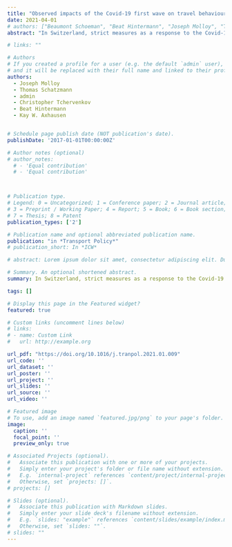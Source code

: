 ```yaml
---
title: "Observed impacts of the Covid-19 first wave on travel behaviour in Switzerland based on a large GPS panel"
date: 2021-04-01
# authors: ["Beaumont Schoeman", "Beat Hintermann", "Joseph Molloy", "Thomas Schatzmann", "Christopher Tchervenkov", "Kay W. Axhausen"]
abstract: "In Switzerland, strict measures as a response to the Covid-19 pandemic were imposed on March 16, 2020, before being gradually relaxed from May 11 onwards. We report the impact of these measures on mobility behaviour based on a GPS tracking panel of 1439 Swiss residents. The participants were also exposed to online questionnaires. The impact of both the lockdown and the relaxation of the measures up until the middle of August 2020 are presented. Reductions of around 60% in the average daily distance were observed, with decreases of over 90% for public transport. Cycling increased in mode share drastically. Behavioural shifts can even be observed in response to the announcement of the measures and relaxation, a week before they came in to place. Long-term implications for policy are discussed, in particular the increased preference for cycling as a result of the pandemic."

# links: ""

# Authors
# If you created a profile for a user (e.g. the default `admin` user), write the username (folder name) here
# and it will be replaced with their full name and linked to their profile.
authors:
  - Joseph Molloy
  - Thomas Schatzmann
  - admin
  - Christopher Tchervenkov
  - Beat Hintermann
  - Kay W. Axhausen


# Schedule page publish date (NOT publication's date).
publishDate: '2017-01-01T00:00:00Z'

# Author notes (optional)
# author_notes:
  # - 'Equal contribution'
  # - 'Equal contribution'



# Publication type.
# Legend: 0 = Uncategorized; 1 = Conference paper; 2 = Journal article;
# 3 = Preprint / Working Paper; 4 = Report; 5 = Book; 6 = Book section;
# 7 = Thesis; 8 = Patent
publication_types: ['2']

# Publication name and optional abbreviated publication name.
publication: "in *Transport Policy*"
# publication_short: In *ICW*

# abstract: Lorem ipsum dolor sit amet, consectetur adipiscing elit. Duis posuere tellus ac convallis placerat. Proin tincidunt magna sed ex sollicitudin condimentum. Sed ac faucibus dolor, scelerisque sollicitudin nisi. Cras purus urna, suscipit quis sapien eu, pulvinar tempor diam. Quisque risus orci, mollis id ante sit amet, gravida egestas nisl. Sed ac tempus magna. Proin in dui enim. Donec condimentum, sem id dapibus fringilla, tellus enim condimentum arcu, nec volutpat est felis vel metus. Vestibulum sit amet erat at nulla eleifend gravida.

# Summary. An optional shortened abstract.
summary: In Switzerland, strict measures as a response to the Covid-19 pandemic were imposed on March 16, 2020, before being gradually relaxed from May 11 onwards. We report the impact of these measures on mobility behaviour based on a GPS tracking panel of 1439 Swiss residents. The participants were also exposed to online questionnaires. The impact of both the lockdown and the relaxation of the measures up until the middle of August 2020 are presented. Reductions of around 60% in the average daily distance were observed, with decreases of over 90% for public transport. Cycling increased in mode share drastically. Behavioural shifts can even be observed in response to the announcement of the measures and relaxation, a week before they came in to place. Long-term implications for policy are discussed, in particular the increased preference for cycling as a result of the pandemic.

tags: []

# Display this page in the Featured widget?
featured: true

# Custom links (uncomment lines below)
# links:
# - name: Custom Link
#   url: http://example.org

url_pdf: "https://doi.org/10.1016/j.tranpol.2021.01.009"
url_code: ''
url_dataset: ''
url_poster: ''
url_project: ''
url_slides: ''
url_source: ''
url_video: ''

# Featured image
# To use, add an image named `featured.jpg/png` to your page's folder.
image:
  caption: ''
  focal_point: ''
  preview_only: true

# Associated Projects (optional).
#   Associate this publication with one or more of your projects.
#   Simply enter your project's folder or file name without extension.
#   E.g. `internal-project` references `content/project/internal-project/index.md`.
#   Otherwise, set `projects: []`.
# projects: []

# Slides (optional).
#   Associate this publication with Markdown slides.
#   Simply enter your slide deck's filename without extension.
#   E.g. `slides: "example"` references `content/slides/example/index.md`.
#   Otherwise, set `slides: ""`.
# slides: ""
---
```


